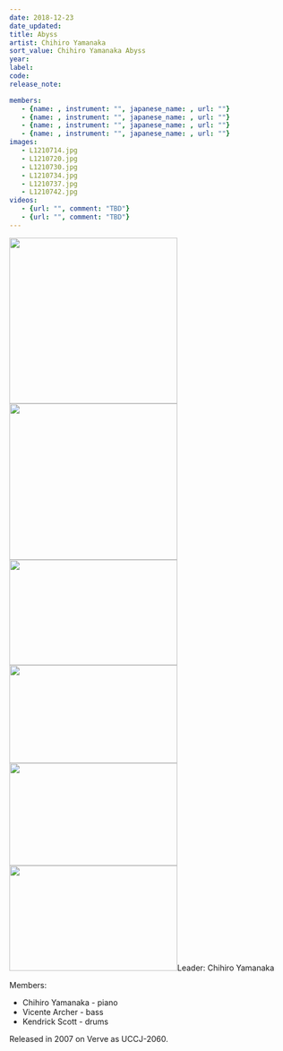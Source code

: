 ```yaml
---
date: 2018-12-23
date_updated: 
title: Abyss
artist: Chihiro Yamanaka
sort_value: Chihiro Yamanaka Abyss
year: 
label: 
code: 
release_note: 

members:
   - {name: , instrument: "", japanese_name: , url: ""}
   - {name: , instrument: "", japanese_name: , url: ""}
   - {name: , instrument: "", japanese_name: , url: ""}
   - {name: , instrument: "", japanese_name: , url: ""}
images: 
   - L1210714.jpg
   - L1210720.jpg
   - L1210730.jpg
   - L1210734.jpg
   - L1210737.jpg
   - L1210742.jpg
videos: 
   - {url: "", comment: "TBD"}
   - {url: "", comment: "TBD"}
---
```

<a href="http://www.jjazzist.com/wp-content/uploads/2018/08/L1210714.jpg"><img class="alignnone size-medium wp-image-3409" src="http://www.jjazzist.com/wp-content/uploads/2018/08/L1210714-300x296.jpg" alt="" width="300" height="296" /></a> <a href="http://www.jjazzist.com/wp-content/uploads/2018/08/L1210720.jpg"><img class="alignnone size-medium wp-image-3410" src="http://www.jjazzist.com/wp-content/uploads/2018/08/L1210720-300x279.jpg" alt="" width="300" height="279" /></a> <a href="http://www.jjazzist.com/wp-content/uploads/2018/08/L1210730.jpg"><img class="alignnone size-medium wp-image-3411" src="http://www.jjazzist.com/wp-content/uploads/2018/08/L1210730-300x188.jpg" alt="" width="300" height="188" /></a> <a href="http://www.jjazzist.com/wp-content/uploads/2018/08/L1210734.jpg"><img class="alignnone size-medium wp-image-3412" src="http://www.jjazzist.com/wp-content/uploads/2018/08/L1210734-300x175.jpg" alt="" width="300" height="175" /></a> <a href="http://www.jjazzist.com/wp-content/uploads/2018/08/L1210737.jpg"><img class="alignnone size-medium wp-image-3413" src="http://www.jjazzist.com/wp-content/uploads/2018/08/L1210737-300x183.jpg" alt="" width="300" height="183" /></a> <a href="http://www.jjazzist.com/wp-content/uploads/2018/08/L1210742.jpg"><img class="alignnone size-medium wp-image-3414" src="http://www.jjazzist.com/wp-content/uploads/2018/08/L1210742-300x188.jpg" alt="" width="300" height="188" /></a>Leader: Chihiro Yamanaka

Members:
<ul>
 	<li>Chihiro Yamanaka - piano</li>
 	<li>Vicente Archer - bass</li>
 	<li>Kendrick Scott - drums</li>
</ul>
Released in 2007 on Verve as UCCJ-2060.
